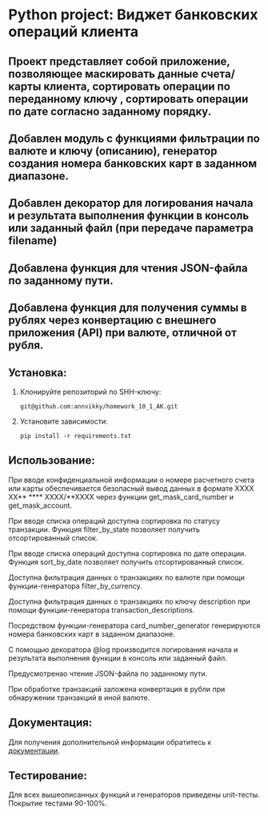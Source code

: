 # Python project: Виджет банковских операций клиента

## Проект представляет собой приложение, позволяющее маскировать данные счета/карты клиента, сортировать операции по переданному ключу , сортировать операции по дате согласно заданному порядку. 
## Добавлен модуль с функциями фильтрации по валюте и ключу (описанию), генератор создания номера банковских карт в заданном диапазоне. 
## Добавлен декоратор для логирования начала и результата выполнения функции в консоль или заданный файл (при передаче параметра filename) 
## Добавлена функция для чтения JSON-файла по заданному пути.
## Добавлена функция для получения суммы в рублях через конвертацию с внешнего приложения (API) при валюте, отличной от рубля.

## Установка:
1. Клонируйте репозиторий по SHH-ключу:
    ```
    git@github.com:annvikky/homework_10_1_AK.git
    ```
2. Установите зависимости:
    ```
    pip install -r requirements.txt
    ```
## Использование: 

При вводе конфиденциальной информации о номере расчетного счета или карты обеспечивается безопасный вывод данных в формате XXXX XX** **** XXXX/**XXXX через функции get_mask_card_number и get_mask_account.

При вводе списка операций доступна сортировка по статусу транзакции. Функция filter_by_state позволяет получить отсортированный список.

При вводе списка операций доступна сортировка по дате операции. Функция sort_by_date позволяет получить отсортированный список.

Доступна фильтрация данных о транзакциях по валюте при помощи функции-генератора filter_by_currency.

Доступна фильтрация данных о транзакциях по ключу description при помощи функции-генератора transaction_descriptions.

Посредством функции-генератора card_number_generator генерируются номера банковских карт в заданном диапазоне.

С помощью декоратора @log производится логирования начала и результата выполнения функции в консоль или заданный файл.

Предусмотренао чтение JSON-файла по заданному пути. 

При обработке транзакций заложена конвертация в рубли при обнаружении транзакций в иной валюте.


## Документация:

Для получения дополнительной информации обратитесь к [документации](README.md).

## Тестирование:

Для всех вышеописанных функций и генераторов приведены unit-тесты. Покрытие тестами 90-100%.